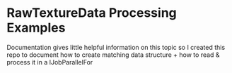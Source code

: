 # RawTextureData Processing Examples
Documentation gives little helpful information on this topic so I created this repo to document how to create matching data structure + how to read & process it in a IJobParallelFor
